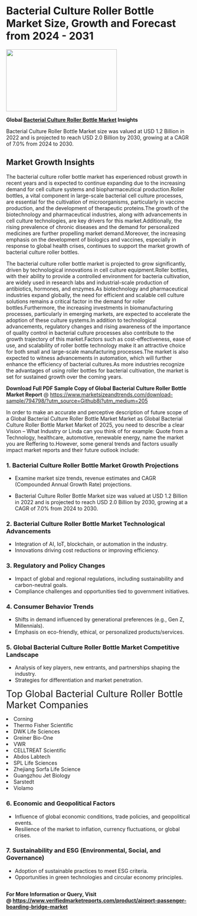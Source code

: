 <H1>Bacterial Culture Roller Bottle Market Size, Growth and Forecast from 2024 - 2031</H1><img class="aligncenter size-medium wp-image-584254" src="https://thirdeyenews.in/wp-content/uploads/2024/09/Global-Market-Research-300x168.jpeg" alt="" width="300" height="168" /><p><strong>Global&nbsp;<a href="https://www.marketsizeandtrends.com/download-sample/794798/?utm_source=Github8j?utm_medium=205">Bacterial Culture Roller Bottle Market</a> Insights</strong></p><p>Bacterial Culture Roller Bottle Market size was valued at USD 1.2 Billion in 2022 and is projected to reach USD 2.0 Billion by 2030, growing at a CAGR of 7.0% from 2024 to 2030.</p><p><h2>Market Growth Insights</h2> <p>The bacterial culture roller bottle market has experienced robust growth in recent years and is expected to continue expanding due to the increasing demand for cell culture systems and biopharmaceutical production.Roller bottles, a vital component in large-scale bacterial cell culture processes, are essential for the cultivation of microorganisms, particularly in vaccine production, and the development of therapeutic proteins.The growth of the biotechnology and pharmaceutical industries, along with advancements in cell culture technologies, are key drivers for this market.Additionally, the rising prevalence of chronic diseases and the demand for personalized medicines are further propelling market demand.Moreover, the increasing emphasis on the development of biologics and vaccines, especially in response to global health crises, continues to support the market growth of bacterial culture roller bottles.</p> <p>The bacterial culture roller bottle market is projected to grow significantly, driven by technological innovations in cell culture equipment.Roller bottles, with their ability to provide a controlled environment for bacteria cultivation, are widely used in research labs and industrial-scale production of antibiotics, hormones, and enzymes.As biotechnology and pharmaceutical industries expand globally, the need for efficient and scalable cell culture solutions remains a critical factor in the demand for roller bottles.Furthermore, the increasing investments in biomanufacturing processes, particularly in emerging markets, are expected to accelerate the adoption of these culture systems.In addition to technological advancements, regulatory changes and rising awareness of the importance of quality control in bacterial culture processes also contribute to the growth trajectory of this market.Factors such as cost-effectiveness, ease of use, and scalability of roller bottle technology make it an attractive choice for both small and large-scale manufacturing processes.The market is also expected to witness advancements in automation, which will further enhance the efficiency of bacterial cultures.As more industries recognize the advantages of using roller bottles for bacterial cultivation, the market is set for sustained growth over the coming years.</p> <p><span class=""><strong>Download Full PDF Sample Copy of Global Bacterial Culture Roller Bottle Market Report</strong> @ <a href="https://www.marketsizeandtrends.com/download-sample/794798/?utm_source=Github8j?utm_medium=205" target="_blank">https://www.marketsizeandtrends.com/download-sample/794798/?utm_source=Github8j?utm_medium=205</a></span></p><p>In order to make an accurate and perceptive description of future scope of a Global&nbsp;Bacterial Culture Roller Bottle Market Market as Global&nbsp;Bacterial Culture Roller Bottle Market Market of 2025, you need to describe a clear Vision &ndash; What Industry or Linda can you think of for example: Quote from a Technology, healthcare, automotive, renewable energy, name the market you are Reffering to.However, some general trends and factors usually impact market reports and their future outlook include:</p><h3>1.&nbsp;<strong>Bacterial Culture Roller Bottle Market Growth Projections</strong></h3><ul><li>Examine market size trends, revenue estimates and CAGR (Compounded Annual Growth Rate) projections.</li><li><p>Bacterial Culture Roller Bottle Market size was valued at USD 1.2 Billion in 2022 and is projected to reach USD 2.0 Billion by 2030, growing at a CAGR of 7.0% from 2024 to 2030.</p></li></ul><h3>2.&nbsp;<strong>Bacterial Culture Roller Bottle Market Technological Advancements</strong></h3><ul><li>Integration of AI, IoT, blockchain, or automation in the industry.</li><li>Innovations driving cost reductions or improving efficiency.</li></ul><h3>3.&nbsp;<strong>Regulatory and Policy Changes</strong></h3><ul><li>Impact of global and regional regulations, including sustainability and carbon-neutral goals.</li><li>Compliance challenges and opportunities tied to government initiatives.</li></ul><h3>4.&nbsp;<strong>Consumer Behavior Trends</strong></h3><ul><li>Shifts in demand influenced by generational preferences (e.g., Gen Z, Millennials).</li><li>Emphasis on eco-friendly, ethical, or personalized products/services.</li></ul><h3>5.&nbsp;<strong>Global Bacterial Culture Roller Bottle Market Competitive Landscape</strong></h3><ul><li>Analysis of key players, new entrants, and partnerships shaping the industry.</li><li>Strategies for differentiation and market penetration.</li></ul><p data-pm-slice="1 1 []"><span style="color: inherit; font-family: inherit; font-size: 25px;">Top Global Bacterial Culture Roller Bottle Market Companies</span></p><div class="" data-test-id=""><p><li>Corning</li><li> Thermo Fisher Scientific</li><li> DWK Life Sciences</li><li> Greiner Bio-One</li><li> VWR</li><li> CELLTREAT Scientific</li><li> Abdos Labtech</li><li> SPL Life Sciences</li><li> Zhejiang Sorfa Life Science</li><li> Guangzhou Jet Biology</li><li> Sarstedt</li><li> Violamo</li></p></div><h3>6.&nbsp;<strong>Economic and Geopolitical Factors</strong></h3><ul><li>Influence of global economic conditions, trade policies, and geopolitical events.</li><li>Resilience of the market to inflation, currency fluctuations, or global crises.</li></ul><h3>7.&nbsp;<strong>Sustainability and ESG (Environmental, Social, and Governance)</strong></h3><ul><li>Adoption of sustainable practices to meet ESG criteria.</li><li>Opportunities in green technologies and circular economy principles.</li></ul><h2><strong style="font-size: 14px;">For More Information or Query, Visit @&nbsp;</strong><a style="background-color: #ffffff; font-size: 14px;" href="https://www.marketsizeandtrends.com/report/bacterial-culture-roller-bottle-market/" target="_blank">https://www.verifiedmarketreports.com/product/airport-passenger-boarding-bridge-market</a></h2>